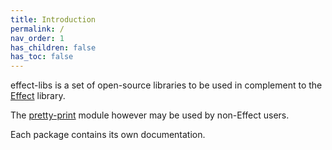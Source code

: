 ```yaml
---
title: Introduction
permalink: /
nav_order: 1
has_children: false
has_toc: false
---
```


effect-libs is a set of open-source libraries to be used in complement to the [Effect](https://effect.website/docs/introduction) library.

The [pretty-print](docs/pretty-print) module however may be used by non-Effect users.

Each package contains its own documentation.
